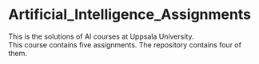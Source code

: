 # Artificial_Intelligence_Assignments
This is the solutions of AI courses at Uppsala University.  
This course contains five assignments. The repository contains four of them.  
